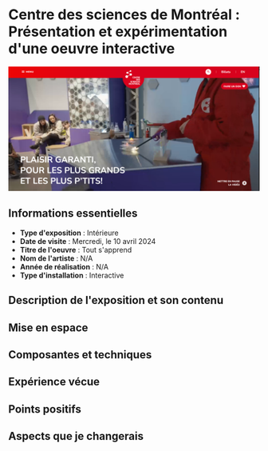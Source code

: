 # Centre des sciences de Montréal : Présentation et expérimentation d'une oeuvre interactive

 <img src="medias/affiche_exposition.png" width="1000"/>

## Informations essentielles

- **Type d'exposition** : Intérieure
- **Date de visite** : Mercredi, le 10 avril 2024
- **Titre de l'oeuvre** : Tout s'apprend       
- **Nom de l'artiste** : N/A
- **Année de réalisation** : N/A
- **Type d'installation** : Interactive


## Description de l'exposition et son contenu


## Mise en espace


## Composantes et techniques


## Expérience vécue


## Points positifs



## Aspects que je changerais




